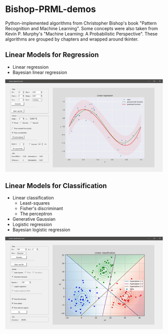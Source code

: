 # Bishop-PRML-demos

Python-implemented algorithms from Christopher Bishop's book "Pattern Recognition and Machine Learning". 
Some concepts were also taken from Kevin P. Murphy's "Machine Learning: A Probabilistic Perspective".
These algorithms are grouped by chapters and wrapped around tkinter.

## Linear Models for Regression
- Linear regression
- Bayesian linear regression

![alt text](docs/lin-reg-screenshot.jpg)

## Linear Models for Classification
- Linear classification
    - Least-squares
    - Fisher's discriminant
    - The perceptron
- Generative Gaussian
- Logistic regression
- Bayesian logistic regression

![alt text](docs/lin-class-screenshot.jpg)
